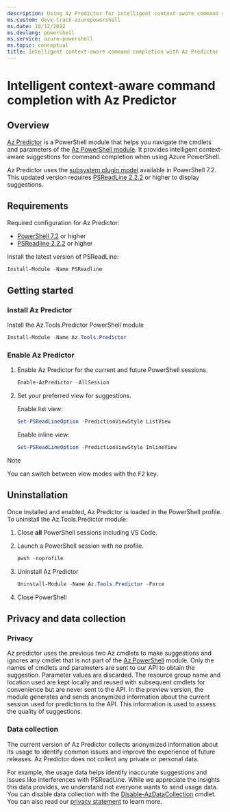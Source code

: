 ```yaml
---
description: Using Az Predictor for intelligent context-aware command completion in Azure PowerShell.
ms.custom: devx-track-azurepowershell
ms.date: 10/12/2022
ms.devlang: powershell
ms.service: azure-powershell
ms.topic: conceptual
title: Intelligent context-aware command completion with Az Predictor
---
```


# Intelligent context-aware command completion with Az Predictor

## Overview

[Az Predictor](https://www.powershellgallery.com/packages/Az.Tools.Predictor/) is a PowerShell
module that helps you navigate the cmdlets and parameters of the
[Az PowerShell module](https://www.powershellgallery.com/packages/Az). It provides intelligent
context-aware suggestions for command completion when using Azure PowerShell.

Az Predictor uses the
[subsystem plugin model](/powershell/scripting/learn/experimental-features#pssubsystempluginmodel)
available in PowerShell 7.2. This updated version requires
[PSReadLine 2.2.2](https://www.powershellgallery.com/packages/PSReadLine/2.2.2) or higher to display
suggestions.

## Requirements

Required configuration for Az Predictor:

- [PowerShell 7.2](https://github.com/PowerShell/PowerShell/) or higher
- [PSReadline 2.2.2](https://github.com/PowerShell/PSReadLine/) or higher

Install the latest version of PSReadLine:

```powershell
Install-Module -Name PSReadline
```

## Getting started

### Install Az Predictor

Install the Az.Tools.Predictor PowerShell module

```powershell
Install-Module -Name Az.Tools.Predictor
```

### Enable Az Predictor

1. Enable Az Predictor for the current and future PowerShell sessions.

   ```powershell
   Enable-AzPredictor -AllSession
   ```

1. Set your preferred view for suggestions.

   Enable list view:

   ```powershell
   Set-PSReadLineOption -PredictionViewStyle ListView
   ```

   Enable inline view:

   ```powershell
   Set-PSReadLineOption -PredictionViewStyle InlineView
   ```

> [!NOTE]
> You can switch between view modes with the <kbd>F2</kbd> key.

## Uninstallation

Once installed and enabled, Az Predictor is loaded in the PowerShell profile.
To uninstall the Az.Tools.Predictor module:

1. Close **all** PowerShell sessions including VS Code.

1. Launch a PowerShell session with no profile.

   ```powershell
   pwsh -noprofile
   ```

1. Uninstall Az Predictor

   ```powershell
   Uninstall-Module -Name Az.Tools.Predictor -Force
   ```

1. Close PowerShell

## Privacy and data collection

### Privacy

Az predictor uses the previous two Az cmdlets to make suggestions and ignores any cmdlet that is not
part of the [Az PowerShell](https://www.powershellgallery.com/packages/Az) module. Only the names of
cmdlets and parameters are sent to our API to obtain the suggestion. Parameter values are discarded.
The resource group name and location used are kept locally and reused with subsequent cmdlets for
convenience but are never sent to the API. In the preview version, the module generates and sends
anonymized information about the current session used for predictions to the API. This information
is used to assess the quality of suggestions.

### Data collection

The current version of Az Predictor collects anonymized information about its usage to identify
common issues and improve the experience of future releases. Az Predictor does not collect any
private or personal data.

For example, the usage data helps identify inaccurate suggestions and issues like interferences with
PSReadLine. While we appreciate the insights this data provides, we understand not everyone wants to
send usage data. You can disable data collection with the
[Disable-AzDataCollection](/powershell/module/az.accounts/disable-azdatacollection)
cmdlet. You can also read our
[privacy statement](https://go.microsoft.com/fwlink/?LinkID=528096&clcid=0x409) to learn more.
